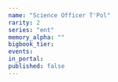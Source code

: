 ```yaml
---
name: "Science Officer T'Pol"
rarity: 2
series: "ent"
memory_alpha: ""
bigbook_tier:
events:
in_portal:
published: false
---
```

